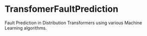 # TransfomerFaultPrediction
Fault Prediction in Distribution Transformers using various Machine Learning algorithms.
